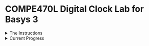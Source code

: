 # COMPE470L Digital Clock Lab for Basys 3

<details>
	<summary> The Instructions </summary>
This lab is to create a digital clock of your own design.  As a minimum, it must display the time on the 7 segment LED display using multiplexing of the digits at a rate of exactly 50Hz (1/50Hz= 20 mS for all 4 digits and each digit must be on for 5 mS = 20 mS/4). You must demonstrate the timing accuracy using the scope or the logic analyzer.  

The minimum design for a C grade must display the time and blink the minutes' digit decimal point once per second (on for 0.5 sec, off for 0.5 sec). You must also allow setting the time using the push buttons and switches. The push buttons and DIP switches may be used however you like, but you must be able to set the hours and minutes.  That represents the  minimum required for a C grade on this lab.  

Other things to add for a grade better than C: push buttons and switches can be used to select optional display of seconds, date, alarm time, snooze, enable/disable features, stopwatch, kitchen countdown timer, audio beep output, or anything else you can think of.

NOTE: This is an individual, one-student per project effort, so you must design and implement this project on your own. You may work with others on debugging.  You may help each other out, but the design and code must be your own, or from your previous lab assignments (and identified as such).   You must also write up this lab in a document, so you should keep written notes as you progress because you will have to include them in your report.
</details>

<details>
	<summary> Current Progress </summary>
	I'm currently working on getting basic seven-segment-display multiplexing working at 50Hz. 
</details>

